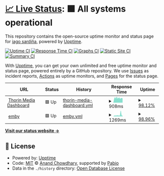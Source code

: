 # [📈 Live Status](https://thorin8k.github.io/upptime): <!--live status--> **🟩 All systems operational**

This repository contains the open-source uptime monitor and status page for [iago sardiña](https://thorin8k.github.io/upptime), powered by [Upptime](https://github.com/upptime/upptime).

[![Uptime CI](https://github.com/thorin8k/upptime/workflows/Uptime%20CI/badge.svg)](https://github.com/thorin8k/upptime/actions?query=workflow%3A%22Uptime+CI%22)
[![Response Time CI](https://github.com/thorin8k/upptime/workflows/Response%20Time%20CI/badge.svg)](https://github.com/thorin8k/upptime/actions?query=workflow%3A%22Response+Time+CI%22)
[![Graphs CI](https://github.com/thorin8k/upptime/workflows/Graphs%20CI/badge.svg)](https://github.com/thorin8k/upptime/actions?query=workflow%3A%22Graphs+CI%22)
[![Static Site CI](https://github.com/thorin8k/upptime/workflows/Static%20Site%20CI/badge.svg)](https://github.com/thorin8k/upptime/actions?query=workflow%3A%22Static+Site+CI%22)
[![Summary CI](https://github.com/thorin8k/upptime/workflows/Summary%20CI/badge.svg)](https://github.com/thorin8k/upptime/actions?query=workflow%3A%22Summary+CI%22)

With [Upptime](https://upptime.js.org), you can get your own unlimited and free uptime monitor and status page, powered entirely by a GitHub repository. We use [Issues](https://github.com/thorin8k/upptime/issues) as incident reports, [Actions](https://github.com/thorin8k/upptime/actions) as uptime monitors, and [Pages](https://thorin8k.github.io/upptime) for the status page.

<!--start: status pages-->
<!-- This summary is generated by Upptime (https://github.com/upptime/upptime) -->
<!-- Do not edit this manually, your changes will be overwritten -->
<!-- prettier-ignore -->
| URL | Status | History | Response Time | Uptime |
| --- | ------ | ------- | ------------- | ------ |
| <img alt="" src="https://icons.duckduckgo.com/ip3/dash.thorin.es.ico" height="13"> [Thorin Media Dashboard](https://dash.thorin.es) | 🟩 Up | [thorin-media-dashboard.yml](https://github.com/thorin8k/upptime/commits/HEAD/history/thorin-media-dashboard.yml) | <details><summary><img alt="Response time graph" src="./graphs/thorin-media-dashboard/response-time-week.png" height="20"> 908ms</summary><br><a href="https://thorin8k.github.io/upptime/history/thorin-media-dashboard"><img alt="Response time 1325" src="https://img.shields.io/endpoint?url=https%3A%2F%2Fraw.githubusercontent.com%2Fthorin8k%2Fupptime%2FHEAD%2Fapi%2Fthorin-media-dashboard%2Fresponse-time.json"></a><br><a href="https://thorin8k.github.io/upptime/history/thorin-media-dashboard"><img alt="24-hour response time 958" src="https://img.shields.io/endpoint?url=https%3A%2F%2Fraw.githubusercontent.com%2Fthorin8k%2Fupptime%2FHEAD%2Fapi%2Fthorin-media-dashboard%2Fresponse-time-day.json"></a><br><a href="https://thorin8k.github.io/upptime/history/thorin-media-dashboard"><img alt="7-day response time 908" src="https://img.shields.io/endpoint?url=https%3A%2F%2Fraw.githubusercontent.com%2Fthorin8k%2Fupptime%2FHEAD%2Fapi%2Fthorin-media-dashboard%2Fresponse-time-week.json"></a><br><a href="https://thorin8k.github.io/upptime/history/thorin-media-dashboard"><img alt="30-day response time 1199" src="https://img.shields.io/endpoint?url=https%3A%2F%2Fraw.githubusercontent.com%2Fthorin8k%2Fupptime%2FHEAD%2Fapi%2Fthorin-media-dashboard%2Fresponse-time-month.json"></a><br><a href="https://thorin8k.github.io/upptime/history/thorin-media-dashboard"><img alt="1-year response time 1325" src="https://img.shields.io/endpoint?url=https%3A%2F%2Fraw.githubusercontent.com%2Fthorin8k%2Fupptime%2FHEAD%2Fapi%2Fthorin-media-dashboard%2Fresponse-time-year.json"></a></details> | <details><summary><a href="https://thorin8k.github.io/upptime/history/thorin-media-dashboard">98.12%</a></summary><a href="https://thorin8k.github.io/upptime/history/thorin-media-dashboard"><img alt="All-time uptime 98.42%" src="https://img.shields.io/endpoint?url=https%3A%2F%2Fraw.githubusercontent.com%2Fthorin8k%2Fupptime%2FHEAD%2Fapi%2Fthorin-media-dashboard%2Fuptime.json"></a><br><a href="https://thorin8k.github.io/upptime/history/thorin-media-dashboard"><img alt="24-hour uptime 98.26%" src="https://img.shields.io/endpoint?url=https%3A%2F%2Fraw.githubusercontent.com%2Fthorin8k%2Fupptime%2FHEAD%2Fapi%2Fthorin-media-dashboard%2Fuptime-day.json"></a><br><a href="https://thorin8k.github.io/upptime/history/thorin-media-dashboard"><img alt="7-day uptime 98.12%" src="https://img.shields.io/endpoint?url=https%3A%2F%2Fraw.githubusercontent.com%2Fthorin8k%2Fupptime%2FHEAD%2Fapi%2Fthorin-media-dashboard%2Fuptime-week.json"></a><br><a href="https://thorin8k.github.io/upptime/history/thorin-media-dashboard"><img alt="30-day uptime 99.53%" src="https://img.shields.io/endpoint?url=https%3A%2F%2Fraw.githubusercontent.com%2Fthorin8k%2Fupptime%2FHEAD%2Fapi%2Fthorin-media-dashboard%2Fuptime-month.json"></a><br><a href="https://thorin8k.github.io/upptime/history/thorin-media-dashboard"><img alt="1-year uptime 98.42%" src="https://img.shields.io/endpoint?url=https%3A%2F%2Fraw.githubusercontent.com%2Fthorin8k%2Fupptime%2FHEAD%2Fapi%2Fthorin-media-dashboard%2Fuptime-year.json"></a></details>
| <img alt="" src="https://icons.duckduckgo.com/ip3/video.thorin.es.ico" height="13"> [emby](https://video.thorin.es) | 🟩 Up | [emby.yml](https://github.com/thorin8k/upptime/commits/HEAD/history/emby.yml) | <details><summary><img alt="Response time graph" src="./graphs/emby/response-time-week.png" height="20"> 1269ms</summary><br><a href="https://thorin8k.github.io/upptime/history/emby"><img alt="Response time 1145" src="https://img.shields.io/endpoint?url=https%3A%2F%2Fraw.githubusercontent.com%2Fthorin8k%2Fupptime%2FHEAD%2Fapi%2Femby%2Fresponse-time.json"></a><br><a href="https://thorin8k.github.io/upptime/history/emby"><img alt="24-hour response time 829" src="https://img.shields.io/endpoint?url=https%3A%2F%2Fraw.githubusercontent.com%2Fthorin8k%2Fupptime%2FHEAD%2Fapi%2Femby%2Fresponse-time-day.json"></a><br><a href="https://thorin8k.github.io/upptime/history/emby"><img alt="7-day response time 1269" src="https://img.shields.io/endpoint?url=https%3A%2F%2Fraw.githubusercontent.com%2Fthorin8k%2Fupptime%2FHEAD%2Fapi%2Femby%2Fresponse-time-week.json"></a><br><a href="https://thorin8k.github.io/upptime/history/emby"><img alt="30-day response time 1205" src="https://img.shields.io/endpoint?url=https%3A%2F%2Fraw.githubusercontent.com%2Fthorin8k%2Fupptime%2FHEAD%2Fapi%2Femby%2Fresponse-time-month.json"></a><br><a href="https://thorin8k.github.io/upptime/history/emby"><img alt="1-year response time 1145" src="https://img.shields.io/endpoint?url=https%3A%2F%2Fraw.githubusercontent.com%2Fthorin8k%2Fupptime%2FHEAD%2Fapi%2Femby%2Fresponse-time-year.json"></a></details> | <details><summary><a href="https://thorin8k.github.io/upptime/history/emby">98.96%</a></summary><a href="https://thorin8k.github.io/upptime/history/emby"><img alt="All-time uptime 98.47%" src="https://img.shields.io/endpoint?url=https%3A%2F%2Fraw.githubusercontent.com%2Fthorin8k%2Fupptime%2FHEAD%2Fapi%2Femby%2Fuptime.json"></a><br><a href="https://thorin8k.github.io/upptime/history/emby"><img alt="24-hour uptime 98.26%" src="https://img.shields.io/endpoint?url=https%3A%2F%2Fraw.githubusercontent.com%2Fthorin8k%2Fupptime%2FHEAD%2Fapi%2Femby%2Fuptime-day.json"></a><br><a href="https://thorin8k.github.io/upptime/history/emby"><img alt="7-day uptime 98.96%" src="https://img.shields.io/endpoint?url=https%3A%2F%2Fraw.githubusercontent.com%2Fthorin8k%2Fupptime%2FHEAD%2Fapi%2Femby%2Fuptime-week.json"></a><br><a href="https://thorin8k.github.io/upptime/history/emby"><img alt="30-day uptime 99.73%" src="https://img.shields.io/endpoint?url=https%3A%2F%2Fraw.githubusercontent.com%2Fthorin8k%2Fupptime%2FHEAD%2Fapi%2Femby%2Fuptime-month.json"></a><br><a href="https://thorin8k.github.io/upptime/history/emby"><img alt="1-year uptime 98.47%" src="https://img.shields.io/endpoint?url=https%3A%2F%2Fraw.githubusercontent.com%2Fthorin8k%2Fupptime%2FHEAD%2Fapi%2Femby%2Fuptime-year.json"></a></details>

<!--end: status pages-->

[**Visit our status website →**](https://thorin8k.github.io/upptime)

## 📄 License

- Powered by: [Upptime](https://github.com/upptime/upptime)
- Code: [MIT](./LICENSE) © [Anand Chowdhary](https://anandchowdhary.com), supported by [Pabio](https://pabio.com)
- Data in the `./history` directory: [Open Database License](https://opendatacommons.org/licenses/odbl/1-0/)
